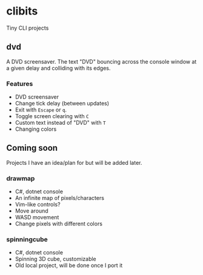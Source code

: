 # clibits
Tiny CLI projects

## dvd
A DVD screensaver. The text "DVD" bouncing across the console window at a given delay and colliding with its edges.
### Features
- DVD screensaver
- Change tick delay (between updates)
- Exit with `Escape` or `q`.
- Toggle screen clearing with `C`
- Custom text instead of "DVD" with `T`
- Changing colors

## Coming soon
Projects I have an idea/plan for but will be added later.
### drawmap
- C#, dotnet console
- An infinite map of pixels/characters
- Vim-like controls?
- Move around
- WASD movement
- Change pixels with different colors

### spinningcube
- C#, dotnet console
- Spinning 3D cube, customizable
- Old local project, will be done once I port it
